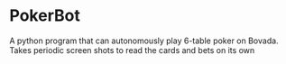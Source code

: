 # PokerBot
A python program that can autonomously play 6-table poker on Bovada. Takes periodic screen shots to read the cards and bets on its own
